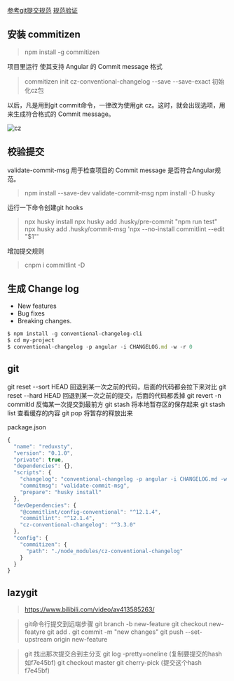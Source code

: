 

[参考git提交规范](https://www.jianshu.com/p/201bd81e7dc9?utm_source=oschina-app)
[规范验证](https://github.com/conventional-changelog/commitlint/#what-is-commitlint)

## 安装 commitizen 

> npm install -g commitizen

项目里运行  使其支持 Angular 的 Commit message 格式
> commitizen init cz-conventional-changelog --save --save-exact  初始化cz包

以后，凡是用到git commit命令，一律改为使用git cz。这时，就会出现选项，用来生成符合格式的 Commit message。


![cz](https://upload-images.jianshu.io/upload_images/3827973-39053e8f0259dfda.png?imageMogr2/auto-orient/strip|imageView2/2/w/557/format/webp)


## 校验提交
validate-commit-msg 用于检查项目的 Commit message 是否符合Angular规范。
> npm install --save-dev validate-commit-msg
> npm install -D husky

运行一下命令创建git hooks
> npx  husky install 
> npx husky add .husky/pre-commit "npm run test"
> npx husky add .husky/commit-msg 'npx --no-install commitlint --edit "$1"' 

增加提交规则 
> cnpm i commitlint -D  



## 生成 Change log

- New features
- Bug fixes
- Breaking changes.

```js
$ npm install -g conventional-changelog-cli
$ cd my-project
$ conventional-changelog -p angular -i CHANGELOG.md -w -r 0
```

## git 
git reset --sort HEAD 回退到某一次之前的代码，后面的代码都会拉下来对比
git reset --hard HEAD 回退到某一次之前的提交，后面的代码都丢掉
git revert -n commitId  反悔某一次提交到最前方
git stash  将本地暂存区的保存起来
git stash list 查看缓存的内容
git pop 将暂存的释放出来



package.json
```js
{
  "name": "reduxsty",
  "version": "0.1.0",
  "private": true,
  "dependencies": {},
  "scripts": {
    "changelog": "conventional-changelog -p angular -i CHANGELOG.md -w -r 0",
    "commitmsg": "validate-commit-msg",
    "prepare": "husky install"
  },
  "devDependencies": {
    "@commitlint/config-conventional": "^12.1.4",
    "commitlint": "^12.1.4",
    "cz-conventional-changelog": "^3.3.0"
  },
  "config": {
    "commitizen": {
      "path": "./node_modules/cz-conventional-changelog"
    }
  }
}
```


## lazygit
> https://www.bilibili.com/video/av413585263/


> git命令行提交到远端步骤
git branch -b new-feature
git checkout new-featyre
git add .
git commit -m "new changes"
git push --set-upstream origin new-feature


> git 找出那次提交合到主分支
git log -pretty=oneline (复制要提交的hash如f7e45bf)
git checkout master 
git cherry-pick (提交这个hash f7e45bf)
